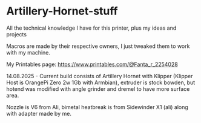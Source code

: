 # Artillery-Hornet-stuff
All the technical knowledge I have for this printer, plus my ideas and projects

Macros are made by their respective owners, I just tweaked them to work with my machine.

My Printables page: https://www.printables.com/@Fanta_r_2254028

14.08.2025 - Current build consists of Artillery Hornet with Klipper (Klipper Host is OrangePi Zero 2w 1Gb with Armbian), extruder is stock bowden, but hotend was modified with angle grinder and dremel to have more surface area.

Nozzle is V6 from Ali, bimetal heatbreak is from Sidewinder X1 (ali) along with adapter made by me.
